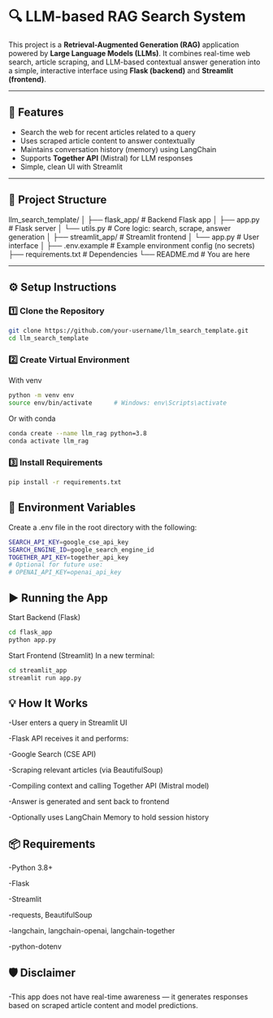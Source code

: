 # 🔍 LLM-based RAG Search System

This project is a **Retrieval-Augmented Generation (RAG)** application powered by **Large Language Models (LLMs)**. It combines real-time web search, article scraping, and LLM-based contextual answer generation into a simple, interactive interface using **Flask (backend)** and **Streamlit (frontend)**.

---

## 🚀 Features

- Search the web for recent articles related to a query
- Uses scraped article content to answer contextually
- Maintains conversation history (memory) using LangChain
- Supports **Together API** (Mistral) for LLM responses
- Simple, clean UI with Streamlit

---

## 📁 Project Structure

llm_search_template/
│
├── flask_app/ # Backend Flask app
│ ├── app.py # Flask server
│ └── utils.py # Core logic: search, scrape, answer generation
│
├── streamlit_app/ # Streamlit frontend
│ └── app.py # User interface
│
├── .env.example # Example environment config (no secrets)
├── requirements.txt # Dependencies
└── README.md # You are here


---

## ⚙️ Setup Instructions

### 1️⃣ Clone the Repository

```bash
git clone https://github.com/your-username/llm_search_template.git
cd llm_search_template
```

### 2️⃣ Create Virtual Environment
With venv
``` bash
python -m venv env
source env/bin/activate      # Windows: env\Scripts\activate
```

Or with conda
``` bash
conda create --name llm_rag python=3.8
conda activate llm_rag
```

### 3️⃣ Install Requirements
``` bash
pip install -r requirements.txt
```

## 🔐 Environment Variables
Create a .env file in the root directory with the following:
``` bash
SEARCH_API_KEY=google_cse_api_key
SEARCH_ENGINE_ID=google_search_engine_id
TOGETHER_API_KEY=together_api_key
# Optional for future use:
# OPENAI_API_KEY=openai_api_key
```

## ▶️ Running the App
Start Backend (Flask)
``` bash
cd flask_app
python app.py
```

Start Frontend (Streamlit)
In a new terminal:
``` bash
cd streamlit_app
streamlit run app.py
```

## 💡 How It Works
-User enters a query in Streamlit UI

-Flask API receives it and performs:

-Google Search (CSE API)

-Scraping relevant articles (via BeautifulSoup)

-Compiling context and calling Together API (Mistral model)

-Answer is generated and sent back to frontend

-Optionally uses LangChain Memory to hold session history


## 📦 Requirements
-Python 3.8+

-Flask

-Streamlit

-requests, BeautifulSoup

-langchain, langchain-openai, langchain-together

-python-dotenv


## 🛡️ Disclaimer
-This app does not have real-time awareness — it generates responses based on scraped article content and model predictions.

